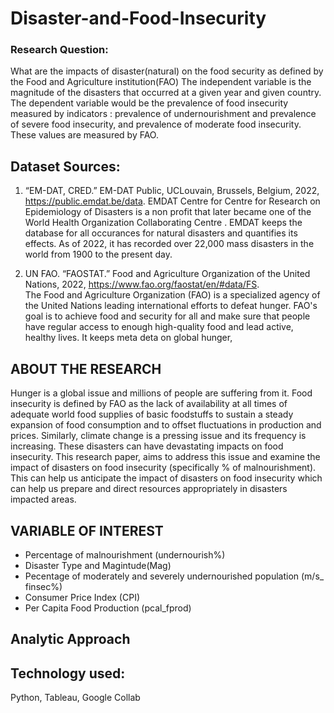 # Disaster-and-Food-Insecurity 
###  Research Question: 
What are the impacts of disaster(natural) on the food security as defined by the Food and Agriculture institution(FAO)
The independent variable is the magnitude of the disasters that occurred at a given year and given country. The dependent variable would be the prevalence of food insecurity measured by indicators : prevalence of undernourishment and prevalence of severe food insecurity, and prevalence of moderate food insecurity. These values are measured by FAO. 

## Dataset Sources: 
1. “EM-DAT, CRED.” EM-DAT Public, UCLouvain, Brussels, Belgium, 2022, https://public.emdat.be/data.
EMDAT Centre for Centre for Research on Epidemiology of Disasters is a non profit that later became one of the World Health Organization Collaborating Centre . EMDAT keeps the database for all occurances for natural disasters and quantifies its effects. As of 2022, it has recorded over 22,000 mass disasters in the world from 1900 to the present day. 

2. UN FAO. “FAOSTAT.” Food and Agriculture Organization of the United Nations, 2022, https://www.fao.org/faostat/en/#data/FS.  
The Food and Agriculture Organization (FAO) is a specialized agency of the United Nations leading international efforts to defeat hunger. FAO's goal is to achieve food and security for all and make sure that people have regular access to enough high-quality food and lead active, healthy lives. It keeps meta deta on global hunger, 

## ABOUT THE RESEARCH
  Hunger is a global issue and millions of people are suffering from it. Food insecurity is defined by FAO as the lack of availability at all times of adequate world food supplies of basic foodstuffs to sustain a steady expansion of food consumption and to offset fluctuations in production and prices. Similarly, climate change is a pressing issue and its frequency is increasing. These disasters can have devastating impacts on food insecurity. This research paper, aims to address this issue and examine the impact of disasters on food insecurity (specifically % of malnourishment). This can help us anticipate the impact of disasters on food insecurity which can help us prepare and direct resources appropriately in disasters impacted areas. 
  
  ## VARIABLE OF INTEREST
  * Percentage of malnourishment (undernourish%)
  * Disaster Type and Magintude(Mag)
  * Pecentage of moderately and severely undernourished population (m/s_ finsec%)
  * Consumer Price Index (CPI)
  * Per Capita Food Production (pcal_fprod)

## Analytic Approach 



## Technology used: 
Python, Tableau, Google Collab
